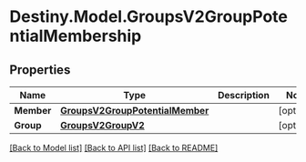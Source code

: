 # Destiny.Model.GroupsV2GroupPotentialMembership

## Properties

Name | Type | Description | Notes
------------ | ------------- | ------------- | -------------
**Member** | [**GroupsV2GroupPotentialMember**](GroupsV2GroupPotentialMember.md) |  | [optional] 
**Group** | [**GroupsV2GroupV2**](GroupsV2GroupV2.md) |  | [optional] 

[[Back to Model list]](../README.md#documentation-for-models) [[Back to API list]](../README.md#documentation-for-api-endpoints) [[Back to README]](../README.md)

